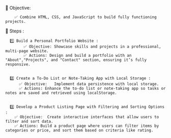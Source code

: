 📑 Objective:

        ✅ Combine HTML, CSS, and JavaScript to build fully functioning projects.
        

📝 Steps :

      1️⃣ Build a Personal Portfolio Website :
            ✅ Objective: Showcase skills and projects in a professional, multi-page website.
            ✅ Actions: Design and build a portfolio with an "About","Projects", and "Contact" section, ensuring it’s fully responsive.
            

      2️⃣ Create a To-Do List or Note-Taking App with Local Storage :
          ✅ Objective:   Implement data persistence with local storage.     
          ✅ Actions: Enhance the to-do list or note-taking app so tasks or notes are saved and retrieved using localStorage.
          

      3️⃣ Develop a Product Listing Page with Filtering and Sorting Options :
        ✅ Objective:  Create interactive interfaces that allow users to filter and sort data.    
        ✅ Actions: Build a product page where users can filter items by categories or price, and sort them based on criteria like rating.
